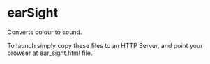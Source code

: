 earSight
========

Converts colour to sound.

To launch simply copy these files to an HTTP Server, and point your browser at ear_sight.html file.
